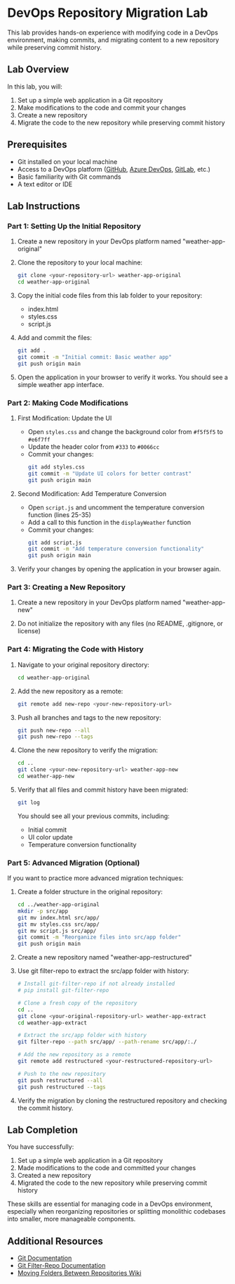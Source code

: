 # DevOps Repository Migration Lab

This lab provides hands-on experience with modifying code in a DevOps environment, making commits, and migrating content to a new repository while preserving commit history.

## Lab Overview

In this lab, you will:
1. Set up a simple web application in a Git repository
2. Make modifications to the code and commit your changes
3. Create a new repository
4. Migrate the code to the new repository while preserving commit history

## Prerequisites

- Git installed on your local machine
- Access to a DevOps platform ([GitHub](https://github.com), [Azure DevOps](https://dev.azure.com), [GitLab](https://gitlab.com), etc.)
- Basic familiarity with Git commands
- A text editor or IDE

## Lab Instructions

### Part 1: Setting Up the Initial Repository

1. Create a new repository in your DevOps platform named "weather-app-original"

2. Clone the repository to your local machine:
   ```bash
   git clone <your-repository-url> weather-app-original
   cd weather-app-original
   ```

3. Copy the initial code files from this lab folder to your repository:
   - index.html
   - styles.css
   - script.js

4. Add and commit the files:
   ```bash
   git add .
   git commit -m "Initial commit: Basic weather app"
   git push origin main
   ```

5. Open the application in your browser to verify it works. You should see a simple weather app interface.

### Part 2: Making Code Modifications

1. First Modification: Update the UI
   - Open `styles.css` and change the background color from `#f5f5f5` to `#e6f7ff`
   - Update the header color from `#333` to `#0066cc`
   - Commit your changes:
     ```bash
     git add styles.css
     git commit -m "Update UI colors for better contrast"
     git push origin main
     ```

2. Second Modification: Add Temperature Conversion
   - Open `script.js` and uncomment the temperature conversion function (lines 25-35)
   - Add a call to this function in the `displayWeather` function
   - Commit your changes:
     ```bash
     git add script.js
     git commit -m "Add temperature conversion functionality"
     git push origin main
     ```

3. Verify your changes by opening the application in your browser again.

### Part 3: Creating a New Repository

1. Create a new repository in your DevOps platform named "weather-app-new"

2. Do not initialize the repository with any files (no README, .gitignore, or license)

### Part 4: Migrating the Code with History

1. Navigate to your original repository directory:
   ```bash
   cd weather-app-original
   ```

2. Add the new repository as a remote:
   ```bash
   git remote add new-repo <your-new-repository-url>
   ```

3. Push all branches and tags to the new repository:
   ```bash
   git push new-repo --all
   git push new-repo --tags
   ```

4. Clone the new repository to verify the migration:
   ```bash
   cd ..
   git clone <your-new-repository-url> weather-app-new
   cd weather-app-new
   ```

5. Verify that all files and commit history have been migrated:
   ```bash
   git log
   ```

   You should see all your previous commits, including:
   - Initial commit
   - UI color update
   - Temperature conversion functionality

### Part 5: Advanced Migration (Optional)

If you want to practice more advanced migration techniques:

1. Create a folder structure in the original repository:
   ```bash
   cd ../weather-app-original
   mkdir -p src/app
   git mv index.html src/app/
   git mv styles.css src/app/
   git mv script.js src/app/
   git commit -m "Reorganize files into src/app folder"
   git push origin main
   ```

2. Create a new repository named "weather-app-restructured"

3. Use git filter-repo to extract the src/app folder with history:
   ```bash
   # Install git-filter-repo if not already installed
   # pip install git-filter-repo

   # Clone a fresh copy of the repository
   cd ..
   git clone <your-original-repository-url> weather-app-extract
   cd weather-app-extract
   
   # Extract the src/app folder with history
   git filter-repo --path src/app/ --path-rename src/app/:./
   
   # Add the new repository as a remote
   git remote add restructured <your-restructured-repository-url>
   
   # Push to the new repository
   git push restructured --all
   git push restructured --tags
   ```

4. Verify the migration by cloning the restructured repository and checking the commit history.

## Lab Completion

You have successfully:
1. Set up a simple web application in a Git repository
2. Made modifications to the code and committed your changes
3. Created a new repository
4. Migrated the code to the new repository while preserving commit history

These skills are essential for managing code in a DevOps environment, especially when reorganizing repositories or splitting monolithic codebases into smaller, more manageable components.

## Additional Resources

- [Git Documentation](https://git-scm.com/doc)
- [Git Filter-Repo Documentation](https://github.com/newren/git-filter-repo)
- [Moving Folders Between Repositories Wiki](../wiki/README.md)
